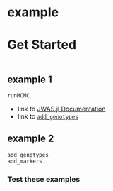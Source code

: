 # example

# Get Started


```@contents
```

## example 1
```@docs
runMCMC
```

- link to [JWAS.jl Documentation](@ref)
- link to [`add_genotypes`](@ref)

## example 2

```@docs
add_genotypes
add_markers
```

### Test these examples
